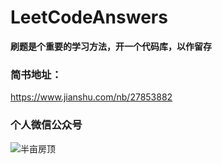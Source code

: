 # LeetCodeAnswers

**刷题是个重要的学习方法，开一个代码库，以作留存**

### 简书地址：
https://www.jianshu.com/nb/27853882

### 个人微信公众号
![半亩房顶](http://upload-images.jianshu.io/upload_images/5350978-82819a7f4bc71151?imageMogr2/auto-orient/strip%7CimageView2/2/w/1240)
